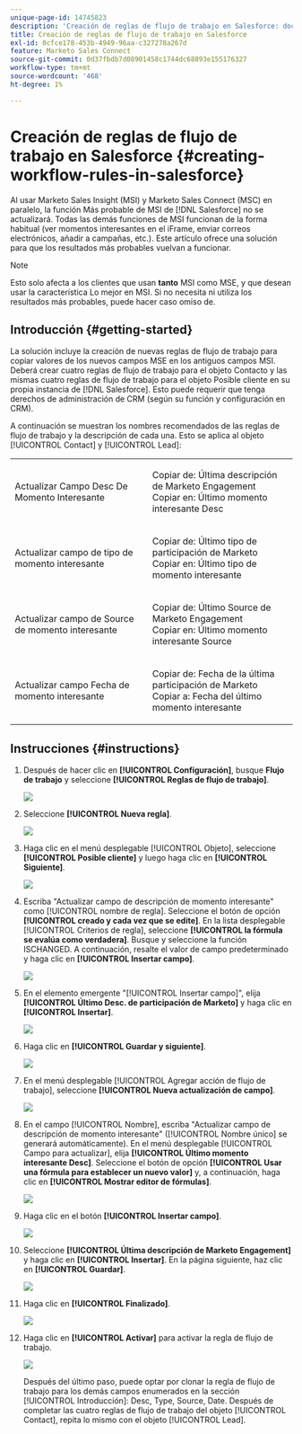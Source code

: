 ```yaml
---
unique-page-id: 14745823
description: 'Creación de reglas de flujo de trabajo en Salesforce: documentos de Marketo, documentación del producto'
title: Creación de reglas de flujo de trabajo en Salesforce
exl-id: 0cfce178-453b-4949-96aa-c327278a267d
feature: Marketo Sales Connect
source-git-commit: 0d37fbdb7d08901458c1744dc68893e155176327
workflow-type: tm+mt
source-wordcount: '468'
ht-degree: 1%

---
```


# Creación de reglas de flujo de trabajo en Salesforce {#creating-workflow-rules-in-salesforce}

Al usar Marketo Sales Insight (MSI) y Marketo Sales Connect (MSC) en paralelo, la función Más probable de MSI de [!DNL Salesforce] no se actualizará. Todas las demás funciones de MSI funcionan de la forma habitual (ver momentos interesantes en el iFrame, enviar correos electrónicos, añadir a campañas, etc.). Este artículo ofrece una solución para que los resultados más probables vuelvan a funcionar.

>[!NOTE]
>
>Esto solo afecta a los clientes que usan **tanto** MSI como MSE, y que desean usar la característica Lo mejor en MSI. Si no necesita ni utiliza los resultados más probables, puede hacer caso omiso de.

## Introducción {#getting-started}

La solución incluye la creación de nuevas reglas de flujo de trabajo para copiar valores de los nuevos campos MSE en los antiguos campos MSI. Deberá crear cuatro reglas de flujo de trabajo para el objeto Contacto y las mismas cuatro reglas de flujo de trabajo para el objeto Posible cliente en su propia instancia de [!DNL Salesforce]. Esto puede requerir que tenga derechos de administración de CRM (según su función y configuración en CRM).

A continuación se muestran los nombres recomendados de las reglas de flujo de trabajo y la descripción de cada una. Esto se aplica al objeto [!UICONTROL Contact] y [!UICONTROL Lead]:

<table> 
 <colgroup> 
  <col> 
  <col> 
 </colgroup> 
 <tbody> 
  <tr> 
   <td>Actualizar Campo Desc De Momento Interesante</td> 
   <td><p>Copiar de: Última descripción de Marketo Engagement<br>Copiar en: Último momento interesante Desc</p></td> 
  </tr> 
  <tr> 
   <td>Actualizar campo de tipo de momento interesante</td> 
   <td><p>Copiar de: Último tipo de participación de Marketo<br>Copiar en: Último tipo de momento interesante</p></td> 
  </tr> 
  <tr> 
   <td>Actualizar campo de Source de momento interesante</td> 
   <td><p>Copiar de: Último Source de Marketo Engagement<br>Copiar en: Último momento interesante Source</p></td> 
  </tr> 
  <tr> 
   <td>Actualizar campo Fecha de momento interesante</td> 
   <td><p>Copiar de: Fecha de la última participación de Marketo<br>Copiar a: Fecha del último momento interesante</p></td> 
  </tr> 
 </tbody> 
</table>

## Instrucciones {#instructions}

1. Después de hacer clic en **[!UICONTROL Configuración]**, busque **Flujo de trabajo** y seleccione **[!UICONTROL Reglas de flujo de trabajo]**.

   ![](assets/one-1.png)

1. Seleccione **[!UICONTROL Nueva regla]**.

   ![](assets/two-1.png)

1. Haga clic en el menú desplegable [!UICONTROL Objeto], seleccione **[!UICONTROL Posible cliente]** y luego haga clic en **[!UICONTROL Siguiente]**.

   ![](assets/three-1.png)

1. Escriba &quot;Actualizar campo de descripción de momento interesante&quot; como [!UICONTROL nombre de regla]. Seleccione el botón de opción **[!UICONTROL creado y cada vez que se edite]**. En la lista desplegable [!UICONTROL Criterios de regla], seleccione **[!UICONTROL la fórmula se evalúa como verdadera]**. Busque y seleccione la función ISCHANGED. A continuación, resalte el valor de campo predeterminado y haga clic en **[!UICONTROL Insertar campo]**.

   ![](assets/four-1.png)

1. En el elemento emergente &quot;[!UICONTROL Insertar campo]&quot;, elija **[!UICONTROL Último Desc. de participación de Marketo]** y haga clic en **[!UICONTROL Insertar]**.

   ![](assets/five-1.png)

1. Haga clic en **[!UICONTROL Guardar y siguiente]**.

   ![](assets/6.png)

1. En el menú desplegable [!UICONTROL Agregar acción de flujo de trabajo], seleccione **[!UICONTROL Nueva actualización de campo]**.

   ![](assets/seven.png)

1. En el campo [!UICONTROL Nombre], escriba &quot;Actualizar campo de descripción de momento interesante&quot; ([!UICONTROL Nombre único] se generará automáticamente). En el menú desplegable [!UICONTROL Campo para actualizar], elija **[!UICONTROL Último momento interesante Desc]**. Seleccione el botón de opción **[!UICONTROL Usar una fórmula para establecer un nuevo valor]** y, a continuación, haga clic en **[!UICONTROL Mostrar editor de fórmulas]**.

   ![](assets/eight.png)

1. Haga clic en el botón **[!UICONTROL Insertar campo]**.

   ![](assets/9a.png)

1. Seleccione **[!UICONTROL Última descripción de Marketo Engagement]** y haga clic en **[!UICONTROL Insertar]**. En la página siguiente, haz clic en **[!UICONTROL Guardar]**.

   ![](assets/nine.png)

1. Haga clic en **[!UICONTROL Finalizado]**.

   ![](assets/twelve.png)

1. Haga clic en **[!UICONTROL Activar]** para activar la regla de flujo de trabajo.

   ![](assets/thirteen.png)

   Después del último paso, puede optar por clonar la regla de flujo de trabajo para los demás campos enumerados en la sección [!UICONTROL Introducción]: Desc, Type, Source, Date. Después de completar las cuatro reglas de flujo de trabajo del objeto [!UICONTROL Contact], repita lo mismo con el objeto [!UICONTROL Lead].
